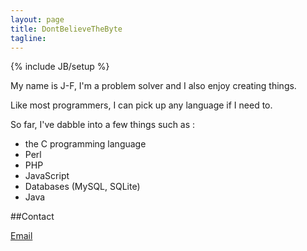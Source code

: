 ```yaml
---
layout: page
title: DontBelieveTheByte
tagline:
---
```

{% include JB/setup %}

My name is J-F, I'm a problem solver and I also enjoy creating things. 

Like most programmers, I can pick up any language if I need to.

So far, I've dabble into a few things such as : 

-  the C programming language
-  Perl
-  PHP
-  JavaScript
-  Databases (MySQL, SQLite)
-  Java
    
##Contact

[Email](mailto:ever.livin.never.fearful@gmail.com)